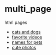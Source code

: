 # multi_page
html pages
- [cats and dogs](http://127.0.0.1:3000/catsanddogs.html)
- [favorite videos](http://127.0.0.1:3000/fav_videos.html)
- [names for pets](http://127.0.0.1:3000/namesforpets.html)
- [cute photos](http://127.0.0.1:3000/cutephotos.html)
